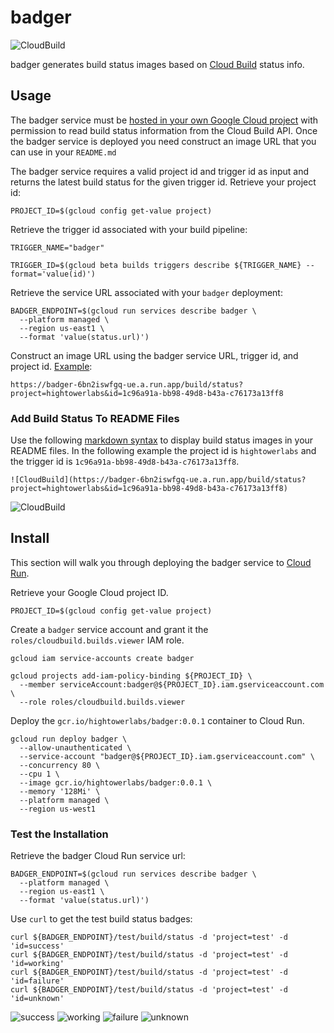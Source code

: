 # badger

![CloudBuild](https://badger-6bn2iswfgq-ue.a.run.app/build/status?project=hightowerlabs&id=1c96a91a-bb98-49d8-b43a-c76173a13ff8)

badger generates build status images based on [Cloud Build](https://cloud.google.com/cloud-build) status info.

## Usage

The badger service must be [hosted in your own Google Cloud project](#install) with permission to read build status information from the Cloud Build API. Once the badger service is deployed you need construct an image URL that you can use in your `README.md`

The badger service requires a valid project id and trigger id as input and returns the latest build status for the given trigger id. Retrieve your project id:

```
PROJECT_ID=$(gcloud config get-value project)
```

Retrieve the trigger id associated with your build pipeline:  

```
TRIGGER_NAME="badger"
```

```
TRIGGER_ID=$(gcloud beta builds triggers describe ${TRIGGER_NAME} --format='value(id)')
```

Retrieve the service URL associated with your `badger` deployment:

```
BADGER_ENDPOINT=$(gcloud run services describe badger \
  --platform managed \
  --region us-east1 \
  --format 'value(status.url)')
```

Construct an image URL using the badger service URL, trigger id, and project id. [Example](https://badger-6bn2iswfgq-ue.a.run.app/build/status?project=hightowerlabs&id=1c96a91a-bb98-49d8-b43a-c76173a13ff8):

```
https://badger-6bn2iswfgq-ue.a.run.app/build/status?project=hightowerlabs&id=1c96a91a-bb98-49d8-b43a-c76173a13ff8 
```

### Add Build Status To README Files

Use the following [markdown syntax](https://guides.github.com/features/mastering-markdown/) to display build status images in your README files. In the following example the project id is `hightowerlabs` and the trigger id is `1c96a91a-bb98-49d8-b43a-c76173a13ff8`.

```
![CloudBuild](https://badger-6bn2iswfgq-ue.a.run.app/build/status?project=hightowerlabs&id=1c96a91a-bb98-49d8-b43a-c76173a13ff8)
```
![CloudBuild](https://badger-6bn2iswfgq-ue.a.run.app/build/status?project=hightowerlabs&id=1c96a91a-bb98-49d8-b43a-c76173a13ff8)

## Install

This section will walk you through deploying the badger service to [Cloud Run](https://cloud.google.com/run).

Retrieve your Google Cloud project ID.

```
PROJECT_ID=$(gcloud config get-value project)
```

Create a `badger` service account and grant it the `roles/cloudbuild.builds.viewer` IAM role.

```
gcloud iam service-accounts create badger
```

```
gcloud projects add-iam-policy-binding ${PROJECT_ID} \
  --member serviceAccount:badger@${PROJECT_ID}.iam.gserviceaccount.com \
  --role roles/cloudbuild.builds.viewer
```

Deploy the `gcr.io/hightowerlabs/badger:0.0.1` container to Cloud Run.

```
gcloud run deploy badger \
  --allow-unauthenticated \
  --service-account "badger@${PROJECT_ID}.iam.gserviceaccount.com" \
  --concurrency 80 \
  --cpu 1 \
  --image gcr.io/hightowerlabs/badger:0.0.1 \
  --memory '128Mi' \
  --platform managed \
  --region us-west1
```

### Test the Installation

Retrieve the badger Cloud Run service url:

```
BADGER_ENDPOINT=$(gcloud run services describe badger \
  --platform managed \
  --region us-east1 \
  --format 'value(status.url)')
```

Use `curl` to get the test build status badges: 

```
curl ${BADGER_ENDPOINT}/test/build/status -d 'project=test' -d 'id=success'
curl ${BADGER_ENDPOINT}/test/build/status -d 'project=test' -d 'id=working'
curl ${BADGER_ENDPOINT}/test/build/status -d 'project=test' -d 'id=failure'
curl ${BADGER_ENDPOINT}/test/build/status -d 'project=test' -d 'id=unknown'
```

![success](images/success.svg) ![working](images/working.svg) ![failure](images/failure.svg) ![unknown](images/unknown.svg)


